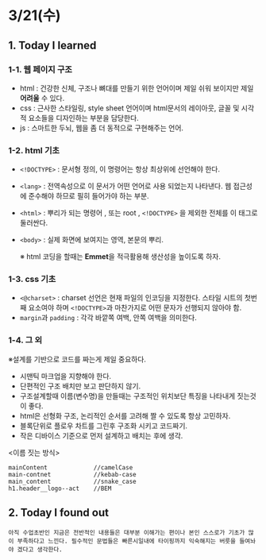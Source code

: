 # 3/21(수)

## 1. Today I learned

### 1-1. 웹 페이지 구조
 - html : 건강한 신체, 구조나 뼈대를 만들기 위한 언어이며 제일 쉬워 보이지만 제일 <strong>어려울</strong> 수 있다.
 - css : 근사한 스타일링, style sheet 언어이며 html문서의 레이아웃, 글꼴 및 시각적 요소들을 디자인하는 부분을 담당한다.
 - js : 스마트한 두뇌, 웹을 좀 더 동적으로 구현해주는 언어.

### 1-2. html 기초
 - `<!DOCTYPE>` : 문서형 정의, 이 명령어는 항상 최상위에 선언해야 한다.
 - `<lang>` : 전역속성으로 이 문서가 어떤 언어로 사용 되었는지 나타낸다. 웹 접근성에 준수해야 하므로 필히 들어가야 하는 부분.
 - `<html>` : 뿌리가 되는 명령어 , 또는 root , `<!DOCTYPE>` 을 제외한 전체를 이 태그로 둘러싼다.
- `<body>` : 실제 화면에 보여지는 영역, 본문의 뿌리.

   ※ html 코딩을 할때는 <strong>Emmet</strong>을 적극활용해 생산성을 높이도록 하자.

### 1-3. css 기초
 - `<@charset>` :  charset 선언은 현재 파일의 인코딩을 지정한다. 스타일 시트의 첫번째 요소여야 하며 `<!DOCTYPE>`과 마찬가지로 어떤 문자가 선행되지 않아야 함.
 - `margin`과 `padding` : 각각 바깥쪽 여백, 안쪽 여백을 의미한다.

### 1-4. 그 외
 ※설계를 기반으로 코드를 짜는게 제일 중요하다.
 - 시맨틱 마크업을 지향해야 한다.
 - 단편적인 구조 배치만 보고 판단하지 않기.
 - 구조설계할때 이름(변수명)을 만들때는 구조적인 위치보단 특징을 나타내게 짓는것이 좋다.
 - html은 선형화 구조, 논리적인 순서를 고려해 짤 수 있도록 항상 고민하자.
 - 블록단위로 플로우 차트를 그린후 구조화 시키고 코드짜기.
 - 작은 디바이스 기준으로 먼저 설계하고 배치는 후에 생각.
 
 <이름 짓는 방식>
 ```
mainContent             //camelCase
main-contnet            //kebab-case 
main_content            //snake_case
h1.header__logo--act    //BEM 
```

## 2. Today I found out

    아직 수업초반인 지금은 전반적인 내용들은 대부분 이해가는 편이나 본인 스스로가 기초가 많이 부족하다고 느낀다. 필수적인 문법들은 빠른시일내에 타이핑까지 익숙해지는 버릇을 들여놔야 겠다고 생각한다.